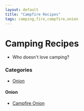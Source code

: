 ```yaml
---
layout: default
title: "Campfire Recipes"
tags: camping,fire,campfire,onion
---
```

# Camping Recipes
* Who doesn't love camping?

### Categories
<!-- TOC depthFrom:4 depthTo:6 withLinks:1 updateOnSave:1 orderedList:0 -->

- [Onion](#onion)

<!-- /TOC -->

#### Onion
* [Campfire Onion]({{site.github.url}}/Camping/FireOnion/index.html)
